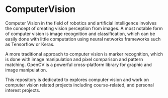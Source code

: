 # ComputerVision
Computer Vision in the field of robotics and artificial intelligence involves the concept of creating vision perception from images. A most notable form of computer vision is image recognition and classification, which can be easily done with little computation using neural networks frameworks such as Tensorflow or Keras. 

A more traditional approach to computer vision is marker recognition, which is done with image manipulation and pixel comparison and pattern matching. OpenCV is a powerful cross-platform library for graphic and image manipulation. 

This repository is dedicated to explores computer vision and work on computer vision related projects including course-related, and personal interest projects. 
